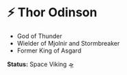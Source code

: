 # ⚡ Thor Odinson

- God of Thunder
- Wielder of Mjolnir and Stormbreaker
- Former King of Asgard

**Status:** Space Viking 🛸

